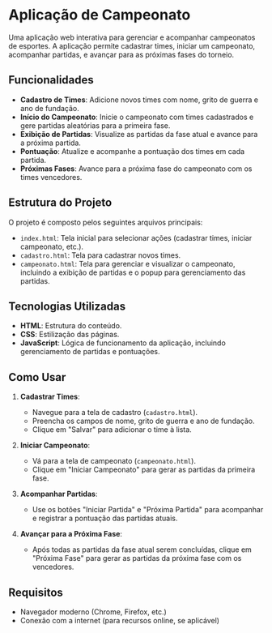 # Aplicação de Campeonato

Uma aplicação web interativa para gerenciar e acompanhar campeonatos de esportes. A aplicação permite cadastrar times, iniciar um campeonato, acompanhar partidas, e avançar para as próximas fases do torneio.

## Funcionalidades

- **Cadastro de Times**: Adicione novos times com nome, grito de guerra e ano de fundação.
- **Início do Campeonato**: Inicie o campeonato com times cadastrados e gere partidas aleatórias para a primeira fase.
- **Exibição de Partidas**: Visualize as partidas da fase atual e avance para a próxima partida.
- **Pontuação**: Atualize e acompanhe a pontuação dos times em cada partida.
- **Próximas Fases**: Avance para a próxima fase do campeonato com os times vencedores.

## Estrutura do Projeto

O projeto é composto pelos seguintes arquivos principais:

- `index.html`: Tela inicial para selecionar ações (cadastrar times, iniciar campeonato, etc.).
- `cadastro.html`: Tela para cadastrar novos times.
- `campeonato.html`: Tela para gerenciar e visualizar o campeonato, incluindo a exibição de partidas e o popup para gerenciamento das partidas.

## Tecnologias Utilizadas

- **HTML**: Estrutura do conteúdo.
- **CSS**: Estilização das páginas.
- **JavaScript**: Lógica de funcionamento da aplicação, incluindo gerenciamento de partidas e pontuações.

## Como Usar

1. **Cadastrar Times**: 
   - Navegue para a tela de cadastro (`cadastro.html`).
   - Preencha os campos de nome, grito de guerra e ano de fundação.
   - Clique em "Salvar" para adicionar o time à lista.

2. **Iniciar Campeonato**:
   - Vá para a tela de campeonato (`campeonato.html`).
   - Clique em "Iniciar Campeonato" para gerar as partidas da primeira fase.

3. **Acompanhar Partidas**:
   - Use os botões "Iniciar Partida" e "Próxima Partida" para acompanhar e registrar a pontuação das partidas atuais.

4. **Avançar para a Próxima Fase**:
   - Após todas as partidas da fase atual serem concluídas, clique em "Próxima Fase" para gerar as partidas da próxima fase com os vencedores.

## Requisitos

- Navegador moderno (Chrome, Firefox, etc.)
- Conexão com a internet (para recursos online, se aplicável)


